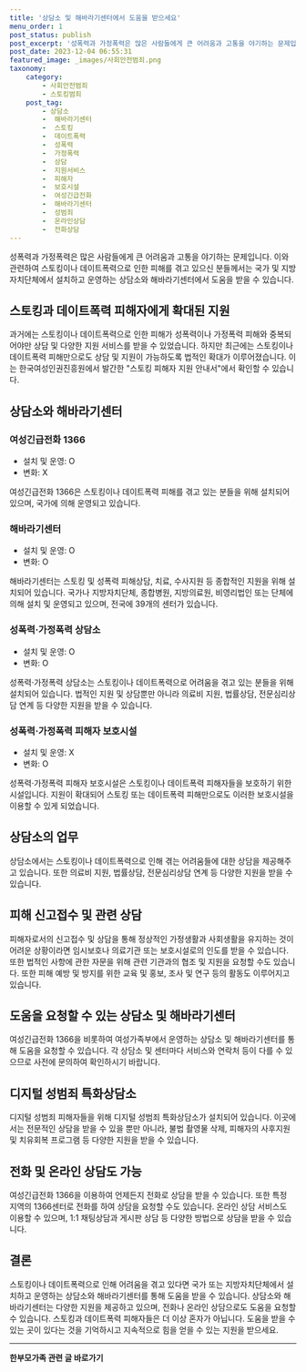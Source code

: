 ```yaml
---
title: '상담소 및 해바라기센터에서 도움을 받으세요'
menu_order: 1
post_status: publish
post_excerpt: '성폭력과 가정폭력은 많은 사람들에게 큰 어려움과 고통을 야기하는 문제입니다. 이와 관련하여 스토킹이나 데이트폭력으로 인한 피해를 겪고 있으신 분들께서는 국가 및 지방자치단체에서 설치하고 운영하는 상담소와 해바라기센터에서 도움을 받을 수 있습니다.'
post_date: 2023-12-04 06:55:31
featured_image: _images/사회안전범죄.png
taxonomy:
    category:
        - 사회안전범죄
        - 스토킹범죄
    post_tag:
        - 상담소
        -  해바라기센터
        -  스토킹
        -  데이트폭력
        -  성폭력
        -  가정폭력
        -  상담
        -  지원서비스
        -  피해자
        -  보호시설
        -  여성긴급전화
        -  해바라기센터
        -  성범죄
        -  온라인상담
        -  전화상담
---
```



성폭력과 가정폭력은 많은 사람들에게 큰 어려움과 고통을 야기하는 문제입니다. 이와 관련하여 스토킹이나 데이트폭력으로 인한 피해를 겪고 있으신 분들께서는 국가 및 지방자치단체에서 설치하고 운영하는 상담소와 해바라기센터에서 도움을 받을 수 있습니다.

## 스토킹과 데이트폭력 피해자에게 확대된 지원

과거에는 스토킹이나 데이트폭력으로 인한 피해가 성폭력이나 가정폭력 피해와 중복되어야만 상담 및 다양한 지원 서비스를 받을 수 있었습니다. 하지만 최근에는 스토킹이나 데이트폭력 피해만으로도 상담 및 지원이 가능하도록 법적인 확대가 이루어졌습니다. 이는 한국여성인권진흥원에서 발간한 "스토킹 피해자 지원 안내서"에서 확인할 수 있습니다.

## 상담소와 해바라기센터

### 여성긴급전화 1366

- 설치 및 운영: O
- 변화: X

여성긴급전화 1366은 스토킹이나 데이트폭력 피해를 겪고 있는 분들을 위해 설치되어 있으며, 국가에 의해 운영되고 있습니다.

### 해바라기센터

- 설치 및 운영: O
- 변화: O

해바라기센터는 스토킹 및 성폭력 피해상담, 치료, 수사지원 등 종합적인 지원을 위해 설치되어 있습니다. 국가나 지방자치단체, 종합병원, 지방의료원, 비영리법인 또는 단체에 의해 설치 및 운영되고 있으며, 전국에 39개의 센터가 있습니다.

### 성폭력·가정폭력 상담소

- 설치 및 운영: Ο
- 변화: Ο

성폭력·가정폭력 상담소는 스토킹이나 데이트폭력으로 어려움을 겪고 있는 분들을 위해 설치되어 있습니다. 법적인 지원 및 상담뿐만 아니라 의료비 지원, 법률상담, 전문심리상담 연계 등 다양한 지원을 받을 수 있습니다.

### 성폭력·가정폭력 피해자 보호시설

- 설치 및 운영: X
- 변화: Ο

성폭력·가정폭력 피해자 보호시설은 스토킹이나 데이트폭력 피해자들을 보호하기 위한 시설입니다. 지원이 확대되어 스토킹 또는 데이트폭력 피해만으로도 이러한 보호시설을 이용할 수 있게 되었습니다.

## 상담소의 업무

상담소에서는 스토킹이나 데이트폭력으로 인해 겪는 어려움들에 대한 상담을 제공해주고 있습니다. 또한 의료비 지원, 법률상담, 전문심리상담 연계 등 다양한 지원을 받을 수 있습니다.

## 피해 신고접수 및 관련 상담

피해자로서의 신고접수 및 상담을 통해 정상적인 가정생활과 사회생활을 유지하는 것이 어려운 상황이라면 임시보호나 의료기관 또는 보호시설로의 인도를 받을 수 있습니다. 또한 법적인 사항에 관한 자문을 위해 관련 기관과의 협조 및 지원을 요청할 수도 있습니다. 또한 피해 예방 및 방지를 위한 교육 및 홍보, 조사 및 연구 등의 활동도 이루어지고 있습니다.

## 도움을 요청할 수 있는 상담소 및 해바라기센터

여성긴급전화 1366을 비롯하여 여성가족부에서 운영하는 상담소 및 해바라기센터를 통해 도움을 요청할 수 있습니다. 각 상담소 및 센터마다 서비스와 연락처 등이 다를 수 있으므로 사전에 문의하여 확인하시기 바랍니다.

## 디지털 성범죄 특화상담소

디지털 성범죄 피해자들을 위해 디지털 성범죄 특화상담소가 설치되어 있습니다. 이곳에서는 전문적인 상담을 받을 수 있을 뿐만 아니라, 불법 촬영물 삭제, 피해자의 사후지원 및 치유회복 프로그램 등 다양한 지원을 받을 수 있습니다.

## 전화 및 온라인 상담도 가능

여성긴급전화 1366을 이용하여 언제든지 전화로 상담을 받을 수 있습니다. 또한 특정 지역의 1366센터로 전화를 하여 상담을 요청할 수도 있습니다. 온라인 상담 서비스도 이용할 수 있으며, 1:1 채팅상담과 게시판 상담 등 다양한 방법으로 상담을 받을 수 있습니다.

## 결론

스토킹이나 데이트폭력으로 인해 어려움을 겪고 있다면 국가 또는 지방자치단체에서 설치하고 운영하는 상담소와 해바라기센터를 통해 도움을 받을 수 있습니다. 상담소와 해바라기센터는 다양한 지원을 제공하고 있으며, 전화나 온라인 상담으로도 도움을 요청할 수 있습니다. 스토킹과 데이트폭력 피해자들은 더 이상 혼자가 아닙니다. 도움을 받을 수 있는 곳이 있다는 것을 기억하시고 지속적으로 힘을 얻을 수 있는 지원을 받으세요.
<!-- wp:separator -->
<hr class="wp-block-separator has-alpha-channel-opacity"/>
<!-- /wp:separator -->

<!-- wp:group {"backgroundColor":"base","layout":{"type":"constrained"}} -->
<div class="wp-block-group has-base-background-color has-background"><!-- wp:paragraph {"align":"center","fontSize":"medium"} -->
<p class="has-text-align-center has-large-font-size"><strong>한부모가족 관련 글 바로가기</strong></p>
<!-- /wp:paragraph -->


<!-- wp:latest-posts
{"categories":[{"id":23338,"count":19,"description":"","link":"https://uknowlaw.com/category/%ed%95%9c%eb%b6%80%eb%aa%a8%ea%b0%80%ec%a1%b1/","name":"한부모가족","slug":"한부모가족","taxonomy":"category","parent":0,"meta":[],"_links":{"self":[{"href":"https://uknowlaw.com/wp-json/wp/v2/categories/23338"}],"collection":[{"href":"https://uknowlaw.com/wp-json/wp/v2/categories"}],"about":[{"href":"https://uknowlaw.com/wp-json/wp/v2/taxonomies/category"}],"wp:post_type":[{"href":"https://uknowlaw.com/wp-json/wp/v2/posts?categories=23338"}],"curies":[{"name":"wp","href":"https://api.w.org/{rel}","templated":true}]}}],"postsToShow":100,"excerptLength":28,"postLayout":"grid","columns":2,"featuredImageAlign":"left","featuredImageSizeSlug":"large","fontSize":"small"} /--></div>
<!-- /wp:group -->